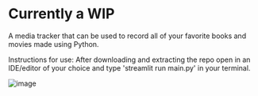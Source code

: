 # Currently a WIP

A media tracker that can be used to record all of your favorite books and movies made using Python.

Instructions for use:
After downloading and extracting the repo open in an IDE/editor of your choice and type 'streamlit run main.py' in your terminal.

![image](https://github.com/user-attachments/assets/9769ff96-082a-43b8-a9ce-aca3625c15d5)

